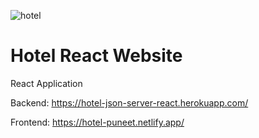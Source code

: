 ![hotel](https://user-images.githubusercontent.com/55274410/128629260-046a54be-ff31-4664-b611-3e975cc38058.JPG)

# Hotel React Website
React Application 

Backend:
https://hotel-json-server-react.herokuapp.com/

Frontend:
https://hotel-puneet.netlify.app/
